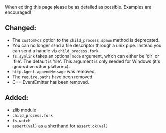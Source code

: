 When editing this page please be as detailed as possible. Examples are encouraged!

## Changed:

 * The `customFds` option to the `child_process.spawn` method is deprecated. 
 * You can no longer send a file descriptor through a unix pipe. Instead you can send a handle via `child_process.fork`.
 * `fs.symlink` takes an optional `mode` argument, which can either be 'dir' or 'file'.  The default is 'file'.  This argument is only needed for Windows (it's ignored on other platforms).
 * `http.Agent.appendMessage` was removed.
 * The `require.paths` have been removed.
 * C++ EventEmitter has been removed.

## Added:

 * zlib module
 * `child_process.fork`
 * `fs.watch`
 * `assert(val)` as a shorthand for `assert.ok(val)`